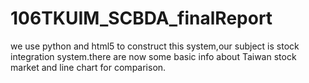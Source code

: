 # 106TKUIM_SCBDA_finalReport
we use python and html5 to construct this system,our subject is stock integration system.there are now some basic info about Taiwan stock market and line chart for comparison. 
